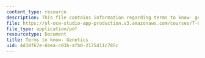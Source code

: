 ```yaml
---
content_type: resource
description: This file contains information regarding terms to know- genetics.
file: https://ol-ocw-studio-app-production.s3.amazonaws.com/courses/7-013-introductory-biology-spring-2013/4d38f67e6beac03bafb02175411c785c_MIT7_013S13_Genetics.pdf
file_type: application/pdf
resourcetype: Document
title: Terms to know- Genetics
uid: 4d38f67e-6bea-c03b-afb0-2175411c785c
---
```

